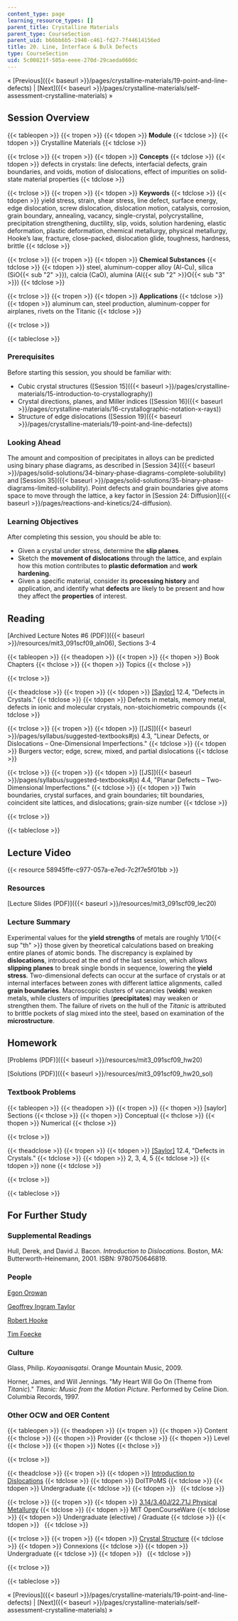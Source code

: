 ```yaml
---
content_type: page
learning_resource_types: []
parent_title: Crystalline Materials
parent_type: CourseSection
parent_uid: b66bb6b5-1948-c461-fd27-7f44614156ed
title: 20. Line, Interface & Bulk Defects
type: CourseSection
uid: 5c00821f-505a-eeee-270d-29caeda060dc
---
```


« [Previous]({{< baseurl >}}/pages/crystalline-materials/19-point-and-line-defects) | [Next]({{< baseurl >}}/pages/crystalline-materials/self-assessment-crystalline-materials) »

Session Overview
----------------

{{< tableopen >}}
{{< tropen >}}
{{< tdopen >}}
**Module**
{{< tdclose >}}
{{< tdopen >}}
Crystalline Materials
{{< tdclose >}}

{{< trclose >}}
{{< tropen >}}
{{< tdopen >}}
**Concepts**
{{< tdclose >}}
{{< tdopen >}}
defects in crystals: line defects, interfacial defects, grain boundaries, and voids, motion of dislocations, effect of impurities on solid-state material properties
{{< tdclose >}}

{{< trclose >}}
{{< tropen >}}
{{< tdopen >}}
**Keywords**
{{< tdclose >}}
{{< tdopen >}}
yield stress, strain, shear stress, line defect, surface energy, edge dislocation, screw dislocation, dislocation motion, catalysis, corrosion, grain boundary, annealing, vacancy, single-crystal, polycrystalline, precipitation strengthening, ductility, slip, voids, solution hardening, elastic deformation, plastic deformation, chemical metallurgy, physical metallurgy, Hooke’s law, fracture, close-packed, dislocation glide, toughness, hardness, brittle
{{< tdclose >}}

{{< trclose >}}
{{< tropen >}}
{{< tdopen >}}
**Chemical Substances**
{{< tdclose >}}
{{< tdopen >}}
steel, aluminum-copper alloy (Al-Cu), silica (SiO{{< sub "2" >}}), calcia (CaO), alumina (Al{{< sub "2" >}}O{{< sub "3" >}})
{{< tdclose >}}

{{< trclose >}}
{{< tropen >}}
{{< tdopen >}}
**Applications**
{{< tdclose >}}
{{< tdopen >}}
aluminum can, steel production, aluminum-copper for airplanes, rivets on the Titanic
{{< tdclose >}}

{{< trclose >}}

{{< tableclose >}}

### Prerequisites

Before starting this session, you should be familiar with:

*   Cubic crystal structures ([Session 15]({{< baseurl >}}/pages/crystalline-materials/15-introduction-to-crystallography))
*   Crystal directions, planes, and Miller indices ([Session 16]({{< baseurl >}}/pages/crystalline-materials/16-crystallographic-notation-x-rays))
*   Structure of edge dislocations ([Session 19]({{< baseurl >}}/pages/crystalline-materials/19-point-and-line-defects))

### Looking Ahead

The amount and composition of precipitates in alloys can be predicted using binary phase diagrams, as described in [Session 34]({{< baseurl >}}/pages/solid-solutions/34-binary-phase-diagrams-complete-solubility) and [Session 35]({{< baseurl >}}/pages/solid-solutions/35-binary-phase-diagrams-limited-solubility). Point defects and grain boundaries give atoms space to move through the lattice, a key factor in [Session 24: Diffusion]({{< baseurl >}}/pages/reactions-and-kinetics/24-diffusion).

### Learning Objectives

After completing this session, you should be able to:

*   Given a crystal under stress, determine the **slip planes**.
*   Sketch the **movement of dislocations** through the lattice, and explain how this motion contributes to **plastic deformation** and **work hardening**.
*   Given a specific material, consider its **processing history** and application, and identify what **defects** are likely to be present and how they affect the **properties** of interest.

Reading
-------

[Archived Lecture Notes #6 (PDF)]({{< baseurl >}}/resources/mit3_091scf09_aln06), Sections 3-4

{{< tableopen >}}
{{< theadopen >}}
{{< tropen >}}
{{< thopen >}}
Book Chapters
{{< thclose >}}
{{< thopen >}}
Topics
{{< thclose >}}

{{< trclose >}}

{{< theadclose >}}
{{< tropen >}}
{{< tdopen >}}
[\[Saylor\]](https://saylordotorg.github.io/text_general-chemistry-principles-patterns-and-applications-v1.0/s16-04-defects-in-crystals.html) 12.4, "Defects in Crystals."
{{< tdclose >}}
{{< tdopen >}}
Defects in metals, memory metal, defects in ionic and molecular crystals, non-stoichiometric compounds
{{< tdclose >}}

{{< trclose >}}
{{< tropen >}}
{{< tdopen >}}
[\[JS\]]({{< baseurl >}}/pages/syllabus/suggested-textbooks#js) 4.3, "Linear Defects, or Dislocations – One-Dimensional Imperfections."
{{< tdclose >}}
{{< tdopen >}}
Burgers vector; edge, screw, mixed, and partial dislocations
{{< tdclose >}}

{{< trclose >}}
{{< tropen >}}
{{< tdopen >}}
[\[JS\]]({{< baseurl >}}/pages/syllabus/suggested-textbooks#js) 4.4, "Planar Defects – Two-Dimensional Imperfections."
{{< tdclose >}}
{{< tdopen >}}
Twin boundaries, crystal surfaces, and grain boundaries; tilt boundaries, coincident site lattices, and dislocations; grain-size number
{{< tdclose >}}

{{< trclose >}}

{{< tableclose >}}

Lecture Video
-------------

{{< resource 58945ffe-c977-057a-e7ed-7c2f7e5f01bb >}}

### Resources

[Lecture Slides (PDF)]({{< baseurl >}}/resources/mit3_091scf09_lec20)

### Lecture Summary

Experimental values for the **yield strengths** of metals are roughly 1/10{{< sup "th" >}} those given by theoretical calculations based on breaking entire planes of atomic bonds. The discrepancy is explained by **dislocations**, introduced at the end of the last session, which allows **slipping planes** to break single bonds in sequence, lowering the **yield stress**. Two-dimensional defects can occur at the surface of crystals or at internal interfaces between zones with different lattice alignments, called **grain boundaries**. Macroscopic clusters of vacancies (**voids**) weaken metals, while clusters of impurities (**precipitates**) may weaken or strengthen them. The failure of rivets on the hull of the _Titanic_ is attributed to brittle pockets of slag mixed into the steel, based on examination of the **microstructure**.

Homework
--------

[Problems (PDF)]({{< baseurl >}}/resources/mit3_091scf09_hw20)

[Solutions (PDF)]({{< baseurl >}}/resources/mit3_091scf09_hw20_sol)

### Textbook Problems

{{< tableopen >}}
{{< theadopen >}}
{{< tropen >}}
{{< thopen >}}
\[saylor\] Sections
{{< thclose >}}
{{< thopen >}}
Conceptual
{{< thclose >}}
{{< thopen >}}
Numerical
{{< thclose >}}

{{< trclose >}}

{{< theadclose >}}
{{< tropen >}}
{{< tdopen >}}
[\[Saylor\]](https://saylordotorg.github.io/text_general-chemistry-principles-patterns-and-applications-v1.0/s16-04-defects-in-crystals.html) 12.4, "Defects in Crystals."
{{< tdclose >}}
{{< tdopen >}}
2, 3, 4, 5
{{< tdclose >}}
{{< tdopen >}}
none
{{< tdclose >}}

{{< trclose >}}

{{< tableclose >}}

For Further Study
-----------------

### Supplemental Readings

Hull, Derek, and David J. Bacon. _Introduction to Dislocations_. Boston, MA: Butterworth-Heinemann, 2001. ISBN: 9780750646819.

### People

[Egon Orowan](http://en.wikipedia.org/wiki/Egon_Orowan)

[Geoffrey Ingram Taylor](http://en.wikipedia.org/wiki/Geoffrey_Ingram_Taylor)

[Robert Hooke](http://en.wikipedia.org/wiki/Robert_Hooke)

[Tim Foecke](http://en.wikipedia.org/wiki/Tim_Foecke)

### Culture

Glass, Philip. _Koyaanisqatsi_. Orange Mountain Music, 2009.

Horner, James, and Will Jennings. "My Heart Will Go On (Theme from _Titanic_)." _Titanic: Music from the Motion Picture_. Performed by Celine Dion. Columbia Records, 1997.

### Other OCW and OER Content

{{< tableopen >}}
{{< theadopen >}}
{{< tropen >}}
{{< thopen >}}
Content
{{< thclose >}}
{{< thopen >}}
Provider
{{< thclose >}}
{{< thopen >}}
Level
{{< thclose >}}
{{< thopen >}}
Notes
{{< thclose >}}

{{< trclose >}}

{{< theadclose >}}
{{< tropen >}}
{{< tdopen >}}
[Introduction to Dislocations](http://www.doitpoms.ac.uk/tlplib/dislocations/index.php)
{{< tdclose >}}
{{< tdopen >}}
DoITPoMS
{{< tdclose >}}
{{< tdopen >}}
Undergraduate
{{< tdclose >}}
{{< tdopen >}}
 
{{< tdclose >}}

{{< trclose >}}
{{< tropen >}}
{{< tdopen >}}
[3.14/3.40J/22.71J Physical Metallurgy](/courses/3-40j-physical-metallurgy-fall-2009)
{{< tdclose >}}
{{< tdopen >}}
MIT OpenCourseWare
{{< tdclose >}}
{{< tdopen >}}
Undergraduate (elective) / Graduate
{{< tdclose >}}
{{< tdopen >}}
 
{{< tdclose >}}

{{< trclose >}}
{{< tropen >}}
{{< tdopen >}}
[Crystal Structure](http://cnx.org/content/m16927/latest/)
{{< tdclose >}}
{{< tdopen >}}
Connexions
{{< tdclose >}}
{{< tdopen >}}
Undergraduate
{{< tdclose >}}
{{< tdopen >}}
 
{{< tdclose >}}

{{< trclose >}}

{{< tableclose >}}

« [Previous]({{< baseurl >}}/pages/crystalline-materials/19-point-and-line-defects) | [Next]({{< baseurl >}}/pages/crystalline-materials/self-assessment-crystalline-materials) »